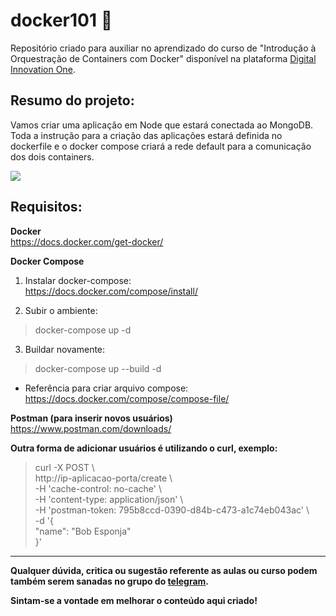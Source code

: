 # docker101 🐋
Repositório criado para auxiliar no aprendizado do curso de "Introdução à Orquestração de Containers com Docker" disponível na plataforma [Digital Innovation One](https://digitalinnovation.one/).

## Resumo do projeto:

Vamos criar uma aplicação em Node que estará conectada ao MongoDB.      
Toda a instrução para a criação das aplicações estará definida no dockerfile e o docker compose criará a rede default para a comunicação dos dois containers. 

![](https://github.com/michelle-lira/docker101/blob/master/images/Captura%20de%20tela%20de%202021-08-20%2015-18-36.png)

## Requisitos:

**Docker**       
https://docs.docker.com/get-docker/

**Docker Compose**

1. Instalar docker-compose:       
https://docs.docker.com/compose/install/

2. Subir o ambiente:
>docker-compose up -d

3. Buildar novamente:
>docker-compose up --build -d


  * Referência para criar arquivo compose:
  https://docs.docker.com/compose/compose-file/


**Postman (para inserir novos usuários)**       
https://www.postman.com/downloads/    


**Outra forma de adicionar usuários é utilizando o curl, exemplo:**         

>curl -X POST \     
>  http://ip-aplicacao-porta/create \     
>  -H 'cache-control: no-cache' \        
>  -H 'content-type: application/json' \     
>  -H 'postman-token: 795b8ccd-0390-d84b-c473-a1c74eb043ac' \      
>  -d '{      
>  "name": "Bob Esponja"      
>}'      

---

**Qualquer dúvida, critica ou sugestão referente as aulas ou curso podem também serem sanadas no grupo do [telegram](https://t.me/joinchat/GzbydxdJZF0ZV-PCxcQdSQ).**

**Sintam-se a vontade em melhorar o conteúdo aqui criado!**
